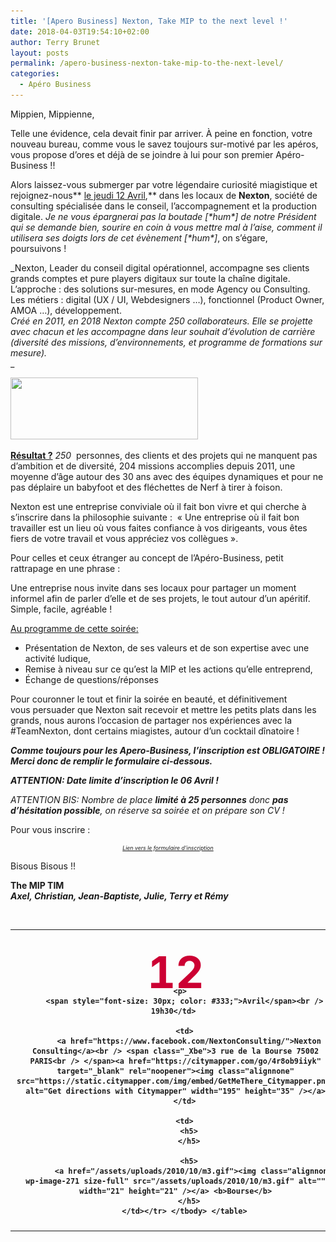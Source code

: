 ```yaml
---
title: '[Apero Business] Nexton, Take MIP to the next level !'
date: 2018-04-03T19:54:10+02:00
author: Terry Brunet
layout: posts
permalink: /apero-business-nexton-take-mip-to-the-next-level/
categories:
  - Apéro Business
---
```

Mippien, Mippienne,

Telle une évidence, cela devait finir par arriver. À peine en fonction, votre nouveau bureau, comme vous le savez toujours sur-motivé par les apéros, vous propose d&#8217;ores et déjà de se joindre à lui pour son premier Apéro-Business !!

Alors laissez-vous submerger par votre légendaire curiosité miagistique et rejoignez-nous** <u>le jeudi 12 Avril</u>,** dans les locaux de **Nexton**, société de consulting spécialisée dans le conseil, l’accompagnement et la production digitale. _Je ne vous épargnerai pas la boutade [\*hum\*] de notre Président qui se demande bien, sourire en coin à vous mettre mal à l’aise, comment il utilisera ses doigts lors de cet évènement [\*hum\*]_, on s’égare, poursuivons !

_Nexton, Leader du conseil digital opérationnel, accompagne ses clients grands comptes et pure players digitaux sur toute la chaîne digitale.  
L&#8217;approche : des solutions sur-mesures, en mode Agency ou Consulting.  
Les métiers : digital (UX / UI, Webdesigners &#8230;), fonctionnel (Product Owner, AMOA &#8230;), développement.  
_Créé en 2011, en 2018 Nexton compte 250 collaborateurs. Elle se projette avec chacun et les accompagne dans leur souhait d&#8217;évolution de carrière (diversité des missions, d&#8217;environnements, et programme de formations sur mesure)._  
_ 

_[<img class="size-medium wp-image-4537 aligncenter" src="/assets/uploads/2018/03/logo-nexton-300x99.png" alt="" width="300" height="99" srcset="/assets/uploads/2018/03/logo-nexton-300x99.png 300w, /assets/uploads/2018/03/logo-nexton.png 311w" sizes="(max-width: 300px) 100vw, 300px" />](/assets/uploads/2018/03/logo-nexton.png)_

**<u>Résultat ?</u>** _250_  personnes, des clients et des projets qui ne manquent pas d’ambition et de diversité, 204 missions accomplies depuis 2011, une moyenne d’âge autour des 30 ans avec des équipes dynamiques et pour ne pas déplaire un babyfoot et des fléchettes de Nerf à tirer à foison.

Nexton est une entreprise conviviale où il fait bon vivre et qui cherche à s’inscrire dans la philosophie suivante :  « Une entreprise où il fait bon travailler est un lieu où vous faites confiance à vos dirigeants, vous êtes fiers de votre travail et vous appréciez vos collègues ».

Pour celles et ceux étranger au concept de l&#8217;Apéro-Business, petit rattrapage en une phrase :

Une entreprise nous invite dans ses locaux pour partager un moment informel afin de parler d&#8217;elle et de ses projets, le tout autour d&#8217;un apéritif. Simple, facile, agréable !

<u>Au programme de cette soirée:</u>

  * Présentation de Nexton, de ses valeurs et de son expertise avec une activité ludique,
  * Remise à niveau sur ce qu&#8217;est la MIP et les actions qu&#8217;elle entreprend,
  * Échange de questions/réponses

Pour couronner le tout et finir la soirée en beauté, et définitivement vous persuader que Nexton sait recevoir et mettre les petits plats dans les grands, nous aurons l&#8217;occasion de partager nos expériences avec la #TeamNexton, dont certains miagistes, autour d&#8217;un cocktail dînatoire !

**_Comme toujours pour les Apero-Business, l&#8217;inscription est OBLIGATOIRE ! Merci donc de remplir le formulaire ci-dessous._** 

**_ATTENTION: Date limite d&#8217;inscription le 06 Avril !_**

_ATTENTION BIS: Nombre de place **limité à 25 personnes** donc **pas d&#8217;hésitation possible**, on réserve sa soirée et on prépare son CV !_

Pour vous inscrire :

<p style="text-align: center; font-size: 75%;">
  <a href="https://docs.google.com/forms/d/e/1FAIpQLSfxmRxV4OGWKIbMeLlS2qIeqWdDdzEOwE0fyKinG7t9-aCYeQ/viewform?c=0&w=1"><i><small>Lien vers le formulaire d&#8217;inscription</small></i></a>
</p>

Bisous Bisous !!

**The MIP TIM**  
_**Axel, Christian, Jean-Baptiste, Julie, Terry et Rémy**_

&nbsp;

<table width="659">
  <tr>
    <td style="padding: 10px; width: 120px; font-weight: bold; vertical-align: middle; text-align: center;" colspan="1" rowspan="1">
      <div style="height: 50px; font-size: 70px; color: #cc0033; margin-top: 15px;">
        12
      </div>
      
      <p>
        <span style="font-size: 30px; color: #333;">Avril</span><br /> 19h30</td> 
        
        <td>
          <a href="https://www.facebook.com/NextonConsulting/">Nexton Consulting</a><br /> <span class="_Xbe">3 rue de la Bourse 75002 PARIS<br /> </span><a href="https://citymapper.com/go/4r8ob9iiyk" target="_blank" rel="noopener"><img class="alignnone" src="https://static.citymapper.com/img/embed/GetMeThere_Citymapper.png" alt="Get directions with Citymapper" width="195" height="35" /></a>
        </td>
        
        <td>
          <h5>
          </h5>
          
          <h5>
            <a href="/assets/uploads/2010/10/m3.gif"><img class="alignnone wp-image-271 size-full" src="/assets/uploads/2010/10/m3.gif" alt="" width="21" height="21" /></a> <b>Bourse</b>
          </h5>
        </td></tr> </tbody> </table>
